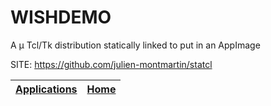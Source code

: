 # WISHDEMO
 
 A μ Tcl/Tk distribution statically linked to put
 in an AppImage 
 
 SITE: https://github.com/julien-montmartin/statcl

 | [Applications](https://portable-linux-apps.github.io/apps.html) | [Home](https://portable-linux-apps.github.io)
 | --- | --- |
